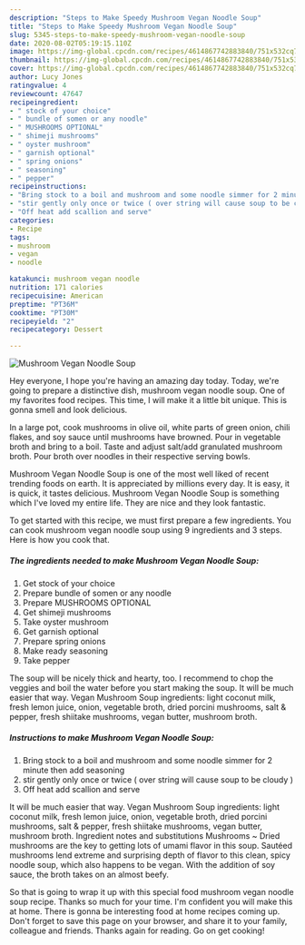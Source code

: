 ```yaml
---
description: "Steps to Make Speedy Mushroom Vegan Noodle Soup"
title: "Steps to Make Speedy Mushroom Vegan Noodle Soup"
slug: 5345-steps-to-make-speedy-mushroom-vegan-noodle-soup
date: 2020-08-02T05:19:15.110Z
image: https://img-global.cpcdn.com/recipes/4614867742883840/751x532cq70/mushroom-vegan-noodle-soup-recipe-main-photo.jpg
thumbnail: https://img-global.cpcdn.com/recipes/4614867742883840/751x532cq70/mushroom-vegan-noodle-soup-recipe-main-photo.jpg
cover: https://img-global.cpcdn.com/recipes/4614867742883840/751x532cq70/mushroom-vegan-noodle-soup-recipe-main-photo.jpg
author: Lucy Jones
ratingvalue: 4
reviewcount: 47647
recipeingredient:
- " stock of your choice"
- " bundle of somen or any noodle"
- " MUSHROOMS OPTIONAL"
- " shimeji mushrooms"
- " oyster mushroom"
- " garnish optional"
- " spring onions"
- " seasoning"
- " pepper"
recipeinstructions:
- "Bring stock to a boil and mushroom and some noodle simmer for 2 minute then add seasoning"
- "stir gently only once or twice ( over string will cause soup to be cloudy )"
- "Off heat add scallion and serve"
categories:
- Recipe
tags:
- mushroom
- vegan
- noodle

katakunci: mushroom vegan noodle 
nutrition: 171 calories
recipecuisine: American
preptime: "PT36M"
cooktime: "PT30M"
recipeyield: "2"
recipecategory: Dessert

---
```



![Mushroom Vegan Noodle Soup](https://img-global.cpcdn.com/recipes/4614867742883840/751x532cq70/mushroom-vegan-noodle-soup-recipe-main-photo.jpg)

Hey everyone, I hope you're having an amazing day today. Today, we're going to prepare a distinctive dish, mushroom vegan noodle soup. One of my favorites food recipes. This time, I will make it a little bit unique. This is gonna smell and look delicious.

In a large pot, cook mushrooms in olive oil, white parts of green onion, chili flakes, and soy sauce until mushrooms have browned. Pour in vegetable broth and bring to a boil. Taste and adjust salt/add granulated mushroom broth. Pour broth over noodles in their respective serving bowls.

Mushroom Vegan Noodle Soup is one of the most well liked of recent trending foods on earth. It is appreciated by millions every day. It is easy, it is quick, it tastes delicious. Mushroom Vegan Noodle Soup is something which I've loved my entire life. They are nice and they look fantastic.


To get started with this recipe, we must first prepare a few ingredients. You can cook mushroom vegan noodle soup using 9 ingredients and 3 steps. Here is how you cook that.

<!--inarticleads1-->

##### The ingredients needed to make Mushroom Vegan Noodle Soup:

1. Get  stock of your choice
1. Prepare  bundle of somen or any noodle
1. Prepare  MUSHROOMS OPTIONAL
1. Get  shimeji mushrooms
1. Take  oyster mushroom
1. Get  garnish optional
1. Prepare  spring onions
1. Make ready  seasoning
1. Take  pepper


The soup will be nicely thick and hearty, too. I recommend to chop the veggies and boil the water before you start making the soup. It will be much easier that way. Vegan Mushroom Soup ingredients: light coconut milk, fresh lemon juice, onion, vegetable broth, dried porcini mushrooms, salt &amp; pepper, fresh shiitake mushrooms, vegan butter, mushroom broth. 

<!--inarticleads2-->

##### Instructions to make Mushroom Vegan Noodle Soup:

1. Bring stock to a boil and mushroom and some noodle simmer for 2 minute then add seasoning
1. stir gently only once or twice ( over string will cause soup to be cloudy )
1. Off heat add scallion and serve


It will be much easier that way. Vegan Mushroom Soup ingredients: light coconut milk, fresh lemon juice, onion, vegetable broth, dried porcini mushrooms, salt &amp; pepper, fresh shiitake mushrooms, vegan butter, mushroom broth. Ingredient notes and substitutions Mushrooms ~ Dried mushrooms are the key to getting lots of umami flavor in this soup. Sautéed mushrooms lend extreme and surprising depth of flavor to this clean, spicy noodle soup, which also happens to be vegan. With the addition of soy sauce, the broth takes on an almost beefy. 

So that is going to wrap it up with this special food mushroom vegan noodle soup recipe. Thanks so much for your time. I'm confident you will make this at home. There is gonna be interesting food at home recipes coming up. Don't forget to save this page on your browser, and share it to your family, colleague and friends. Thanks again for reading. Go on get cooking!
